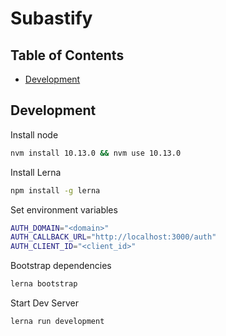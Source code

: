 # Subastify

## Table of Contents

- [Development](#Development)

## Development

Install node

``` bash
nvm install 10.13.0 && nvm use 10.13.0
```

Install Lerna

``` bash
npm install -g lerna
```

Set environment variables

``` bash
AUTH_DOMAIN="<domain>"
AUTH_CALLBACK_URL="http://localhost:3000/auth"
AUTH_CLIENT_ID="<client_id>"
```

Bootstrap dependencies

``` bash
lerna bootstrap
```

Start Dev Server

``` bash
lerna run development
```

